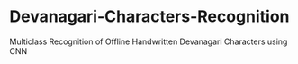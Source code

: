 # Devanagari-Characters-Recognition
Multiclass Recognition of Offline Handwritten Devanagari Characters  using CNN
